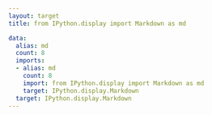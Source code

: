 ```yaml
---
layout: target
title: from IPython.display import Markdown as md

data:
  alias: md
  count: 8
  imports:
  - alias: md
    count: 8
    import: from IPython.display import Markdown as md
    target: IPython.display.Markdown
  target: IPython.display.Markdown
---
```

